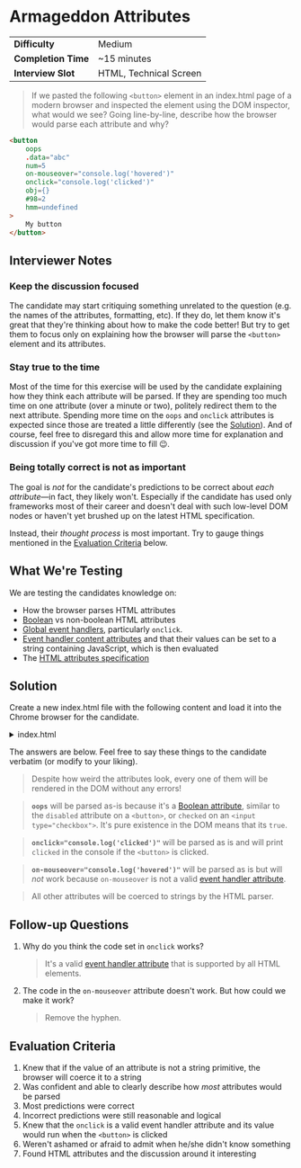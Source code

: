 # Armageddon Attributes

| | |
|-|-|
| **Difficulty** | Medium |
| **Completion Time** | ~15 minutes |
| **Interview Slot** | HTML, Technical Screen |


> If we pasted the following `<button>` element in an index.html page of a modern browser and inspected the element using the DOM inspector, what would we see? Going line-by-line, describe how the browser would parse each attribute and why?

```html
<button 
    oops 
    .data="abc" 
    num=5 
    on-mouseover="console.log('hovered')" 
    onclick="console.log('clicked')" 
    obj={} 
    #98=2 
    hmm=undefined
>
    My button
</button>
```

## Interviewer Notes

### Keep the discussion focused

The candidate may start critiquing something unrelated to the question (e.g. the names of the attributes, formatting, etc). If they do, let them know it's great that they're thinking about how to make the code better! But try to get them to focus only on explaining how the browser will parse the `<button>` element and its attributes.

### Stay true to the time

Most of the time for this exercise will be used by the candidate explaining how they think each attribute will be parsed. If they are spending too much time on one attribute (over a minute or two), politely redirect them to the next attribute. Spending more time on the `oops` and `onclick` attributes is expected since those are treated a little differently (see the [Solution](#solution)). And of course, feel free to disregard this and allow more time for explanation and discussion if you've got more time to fill 😉.

### Being totally correct is not as important

The goal is _not_ for the candidate's predictions to be correct about _each attribute_—in fact, they likely won't. Especially if the candidate has used only frameworks most of their career and doesn't deal with such low-level DOM nodes or haven't yet brushed up on the latest HTML specification.

Instead, their _thought process_ is most important. Try to gauge things mentioned in the [Evaluation Criteria](#evaluation-criteria) below.

## What We're Testing

We are testing the candidates knowledge on:

* How the browser parses HTML attributes
* [Boolean](https://html.spec.whatwg.org/multipage/common-microsyntaxes.html#boolean-attributes) vs non-boolean HTML attributes
* [Global event handlers](https://html.spec.whatwg.org/multipage/webappapis.html#event-handlers-on-elements,-document-objects,-and-window-objects), particularly `onclick`.
* [Event handler content attributes](https://html.spec.whatwg.org/multipage/webappapis.html#event-handler-content-attributes) and that their values can be set to a string containing JavaScript, which is then evaluated
* The [HTML attributes specification](https://html.spec.whatwg.org/multipage/syntax.html#attributes-2)


## Solution

Create a new index.html file with the following content and load it into the Chrome browser for the candidate.

<details>
<summary>index.html</summary>

```html
<!DOCTYPE html>
<html>
  <head>
    <title>Test</title>
    <meta charset="UTF-8" />
  </head>

  <body>
        <button 
            oops 
            .data="abc" 
            num=5 
            on-mouseover="console.log('hovered')" 
            onclick="console.log('clicked')" 
            obj={} 
            #98=2 
            hmm=undefined
        >
            My button
        </button>
  </body>
</html>
```

</details>

The answers are below. Feel free to say these things to the candidate verbatim (or modify to your liking). 

> Despite how weird the attributes look, every one of them will be rendered in the DOM without any errors!

> **`oops`** will be parsed as-is because it's a [Boolean attribute](https://html.spec.whatwg.org/multipage/common-microsyntaxes.html#boolean-attributes), similar to the `disabled` attribute on a `<button>`, or `checked` on an `<input type="checkbox">`. It's pure existence in the DOM means that its `true`.

> **`onclick="console.log('clicked')"`** will be parsed as is and will print `clicked` in the console if the `<button>` is clicked. 

>  **`on-mouseover="console.log('hovered')"`** will be parsed as is but will _not_ work because `on-mouseover` is not a valid [event handler attribute](https://html.spec.whatwg.org/multipage/webappapis.html#event-handler-content-attributes). 

> All other attributes will be coerced to strings by the HTML parser.

## Follow-up Questions

1. Why do you think the code set in `onclick` works?

    > It's a valid [event handler attribute](https://html.spec.whatwg.org/multipage/webappapis.html#event-handlers-on-elements,-document-objects,-and-window-objects) that is supported by all HTML elements. 

1. The code in the `on-mouseover` attribute doesn't work. But how could we make it work?

    > Remove the hyphen.


## Evaluation Criteria

1. Knew that if the value of an attribute is not a string primitive, the browser will coerce it to a string
1. Was confident and able to clearly describe how _most_ attributes would be parsed
1. Most predictions were correct
1. Incorrect predictions were still reasonable and logical
1. Knew that the `onclick` is a valid event handler attribute and its value would run when the `<button>` is clicked
1. Weren't ashamed or afraid to admit when he/she didn't know something
1. Found HTML attributes and the discussion around it interesting